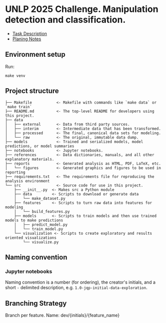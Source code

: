 # UNLP 2025 Challenge. Manipulation detection and classification.

* [Task Description](./references/task_description.md)
* [Planing Notes](./references/planning.md)

## Environment setup

Run:
```
make venv
```

## Project structure

```
├── Makefile           <- Makefile with commands like `make data` or `make train`
├── README.md          <- The top-level README for developers using this project.
├── data
│   ├── external       <- Data from third party sources.
│   ├── interim        <- Intermediate data that has been transformed.
│   ├── processed      <- The final, canonical data sets for modeling.
│   └── raw            <- The original, immutable data dump.
├── models             <- Trained and serialized models, model predictions, or model summaries
├── notebooks          <- Jupyter notebooks. 
├── references         <- Data dictionaries, manuals, and all other explanatory materials.
├── reports            <- Generated analysis as HTML, PDF, LaTeX, etc.
│   └── figures        <- Generated graphics and figures to be used in reporting
├── requirements.txt   <- The requirements file for reproducing the analysis environment
└── src                <- Source code for use in this project.
    ├── __init__.py  <- Makes src a Python module
    ├── data         <- Scripts to download or generate data
    │   └── make_dataset.py
    ├── features     <- Scripts to turn raw data into features for modeling
    │   └── build_features.py
    ├── models       <- Scripts to train models and then use trained models to make predictions
    │   ├── predict_model.py
    │   └── train_model.py
    └── visualization <- Scripts to create exploratory and results oriented visualizations
        └── visualize.py
```

## Naming convention

### Jupyter notebooks

Naming convention is a number (for ordering), the creator's initials, and a short `-` delimited description, e.g. `1.0-jqp-initial-data-exploration`.

## Branching Strategy

Branch per feature. Name: dev/{initials}/{feature_name}